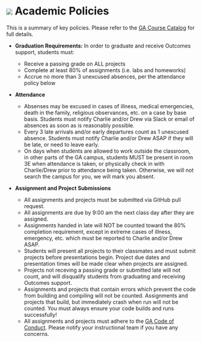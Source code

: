 # ![](https://ga-dash.s3.amazonaws.com/production/assets/logo-9f88ae6c9c3871690e33280fcf557f33.png) Academic Policies

This is a summary of key policies. Please refer to the [GA Course Catalog](https://ga-core.s3.amazonaws.com/cms/files/files/000/004/365/original/GA_Catalog-NYC_v1v6_20160910_bvm.pdf#page=19) for full details.


- **Graduation Requirements:** In order to graduate and receive Outcomes support, students must:
  - Receive a passing grade on ALL projects
  - Complete at least 80% of assignments (i.e. labs and homeworks)
  - Accrue no more than 3 unexcused absences, per the attendance policy below


- **Attendance**
  - Absenses may be excused in cases of illness, medical emergencies, death in the family, religious observances, etc. on a case by base basis. Students must notify Charlie and/or Drew via Slack or email of absences as soon as is reasonably possible.
  - Every 3 late arrivals and/or early departures count as 1 unexcused absence. Students must notify Charlie and/or Drew ASAP if they will be late, or need to leave early.
  - On days when students are allowed to work outside the classroom, in other parts of the GA campus, students MUST be present in room 3E when attendance is taken, or physically check in with Charlie/Drew prior to attendance being taken. Otherwise, we will not search the campus for you, we will mark you absent.


- **Assignment and Project Submissions**
  - All assignments and projects must be submitted via GitHub pull request.
  - All assignments are due by 9:00 am the next class day after they are assigned.
  - Assignments handed in late will NOT be counted toward the 80% completion requirement, except in extreme cases of illness, emergency, etc. which must be reported to Charlie and/or Drew ASAP.
  - Students will present all projects to their classmates and must submit projects before presentations begin. Project due dates and presentation times will be made clear when projects are assigned. 
  - Projects not receving a passing grade or submitted late will not count, and will disqualify students from graduating and receiving Outcomes support.
  - Assignments and projects that contain errors which prevent the code from building and compiling will not be counted. Assignments and projects that build, but immediately crash when run will not be counted. You must always ensure your code builds and runs successfully!
  - All assignments and projects must adhere to the [GA Code of Conduct](code-of-conduct.md). Please notify your instructional team if you have any concerns.
